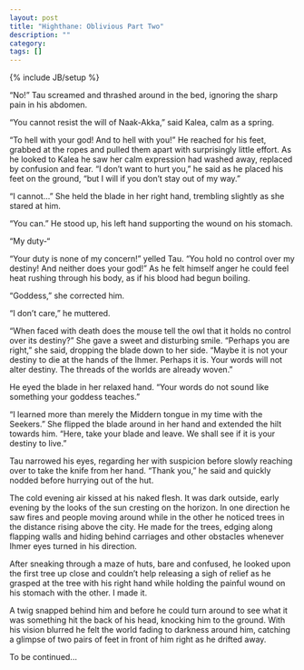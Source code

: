 ```yaml
---
layout: post
title: "Highthane: Oblivious Part Two"
description: ""
category: 
tags: []
---
```

{% include JB/setup %}

“No!” Tau screamed and thrashed around in the bed, ignoring the sharp pain in his abdomen. 

“You cannot resist the will of Naak-Akka,” said Kalea, calm as a spring.

“To hell with your god! And to hell with you!” He reached for his feet, grabbed at the ropes and pulled them apart with surprisingly little effort. As he looked to Kalea he saw her calm expression had washed away, replaced by confusion and fear. “I don’t want to hurt you,” he said as he placed his feet on the ground, “but I will if you don’t stay out of my way.” 

“I cannot…” She held the blade in her right hand, trembling slightly as she stared at him. 

“You can.” He stood up, his left hand supporting the wound on his stomach. 

“My duty-“ 

“Your duty is none of my concern!” yelled Tau. “You hold no control over my destiny! And neither does your god!” As he felt himself anger he could feel heat rushing through his body, as if his blood had begun boiling. 

“Goddess,” she corrected him. 

“I don’t care,” he muttered. 

“When faced with death does the mouse tell the owl that it holds no control over its destiny?” She gave a sweet and disturbing smile. “Perhaps you are right,” she said, dropping the blade down to her side. “Maybe it is not your destiny to die at the hands of the Ihmer. Perhaps it is. Your words will not alter destiny. The threads of the worlds are already woven.” 

He eyed the blade in her relaxed hand. “Your words do not sound like something your goddess teaches.” 

“I learned more than merely the Middern tongue in my time with the Seekers.” She flipped the blade around in her hand and extended the hilt towards him. “Here, take your blade and leave. We shall see if it is your destiny to live.” 

Tau narrowed his eyes, regarding her with suspicion before slowly reaching over to take the knife from her hand. “Thank you,” he said and quickly nodded before hurrying out of the hut. 

The cold evening air kissed at his naked flesh. It was dark outside, early evening by the looks of the sun cresting on the horizon. In one direction he saw fires and people moving around while in the other he noticed trees in the distance rising above the city. He made for the trees, edging along flapping walls and hiding behind carriages and other obstacles whenever Ihmer eyes turned in his direction. 

After sneaking through a maze of huts, bare and confused, he looked upon the first tree up close and couldn’t help releasing a sigh of relief as he grasped at the tree with his right hand while holding the painful wound on his stomach with the other. I made it. 

A twig snapped behind him and before he could turn around to see what it was something hit the back of his head, knocking him to the ground. With his vision blurred he felt the world fading to darkness around him, catching a glimpse of two pairs of feet in front of him right as he drifted away. 



To be continued...
